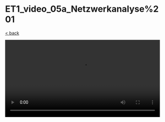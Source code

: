 # ET1_video_05a_Netzwerkanalyse%201

[< back](../README.md)

<style>
  video {
    width: 100%;
  }
</style>

<video controls>
  <source src="https://storage.googleapis.com/ree-server-videos/ET1_video_05a_Netzwerkanalyse%201.mp4" type="video/mp4">
  Your browser does not support the video tag.
</video>
